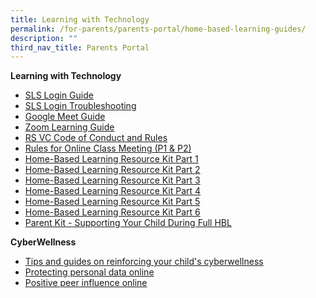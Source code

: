 ```yaml
---
title: Learning with Technology
permalink: /for-parents/parents-portal/home-based-learning-guides/
description: ""
third_nav_title: Parents Portal
---
```

**Learning with Technology**
* [SLS Login Guide](https://www.youtube.com/watch?v=5TYrh83EzIw&feature=youtu.be)
* [SLS Login Troubleshooting](https://www.learning.moe.edu.sg/sls/user-guide/vle/logintroubleshooting/index.html)
* [Google Meet Guide](https://drive.google.com/file/d/15x7EOtHP_Khr6XAmKGeeq16DNJ_bu17F/view) 
* [Zoom Learning Guide](/files/Zoom%20for%20Students.pdf) 
* [RS VC Code of Conduct and Rules](/files/VC%20Code%20of%20Conduct.pdf)
* [Rules for Online Class Meeting (P1 & P2)](/files/Rules%20for%20Online%20Class%20Meeting%20(P1%20and%20P2).pdf) 
* [Home-Based Learning Resource Kit Part 1](/files/Resource%20Kit%20-%20HBL.pdf)
* [Home-Based Learning Resource Kit Part 2](/files/Resource%20Kit%20-%20HBL%20(Part%202).pdf)
* [Home-Based Learning Resource Kit Part 3](/files/Resource%20Kit%20-%20HBL%20(Part%203).pdf) 
* [Home-Based Learning Resource Kit Part 4](/files/Resource%20Kit%20-%20HBL%20(Part%204).pdf) 
* [Home-Based Learning Resource Kit Part 5](/files/Resource%20Kit%20-%20School%20Holiday%20Edition.pdf)
* [Home-Based Learning Resource Kit Part 6](/files/Resource%20Kit%20-%20Parent%20Kit%20-%20Back%20to%20School%20(Updated-final).pdf)
* [Parent Kit - Supporting Your Child During Full HBL](/files/Parent%20Kit%20-%20Supporting%20Your%20Child%20During%20Full%20HBL.pdf)

<p> </p>

**CyberWellness**
* [Tips and guides on reinforcing your child's cyberwellness](https://ictconnection.moe.edu.sg/cyber-wellness/for-parents) 
* [Protecting personal data online](https://rosyth-moe-edu-sg-admin.cwp.sg/qql/slot/u178/Sub%20pages/For%20Parents/Helping%20Your%20Children%20Protect%20Their%20Personal%20Data%20Online.zip) 
* [Positive peer influence online](/files/T1%20-%20Developing%20your%20child%20to%20be%20a%20positive%20peer%20influence%20online.pdf)